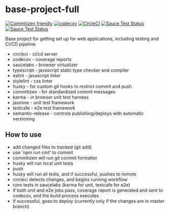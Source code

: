 # base-project-full

[![Commitizen friendly](https://img.shields.io/badge/commitizen-friendly-brightgreen.svg)](http://commitizen.github.io/cz-cli/)
[![codecov](https://codecov.io/gh/alexgagnon/testing/branch/master/graph/badge.svg)](https://codecov.io/gh/alexgagnon/testing)
[![CircleCI](https://circleci.com/gh/alexgagnon/testing/tree/master.svg?style=svg&circle-token=8fd070b9be24a6fab6b432f84001622d4a110382)](https://circleci.com/gh/alexgagnon/testing/tree/master)
[![Sauce Test Status](https://saucelabs.com/buildstatus/alexgagnon)](https://saucelabs.com/u/alexgagnon)
[![Sauce Test Status](https://saucelabs.com/browser-matrix/alexgagnon.svg)](https://saucelabs.com/u/alexgagnon)

Base project for getting set up for web applications, including testing and CI/CD pipeline

- circleci - ci/cd server
- codecov - coverage reports
- saucelabs - browser virtualizer
- typescript - javascript static type checker and compiler
- eslint - javascript linter
- stylelint - css linter
- husky - for custom git hooks to restrict commit and push
- commitizen - for standardized commit messages
- karma - in browser unit test harness
- jasmine - unit test framework
- testcafe - e2e test framework
- semantic-release - controls publishing/deploys with automatic versioning

## How to use

- add changed files to tracked (git add)
- use 'npm run cmt' to commit
- commitizen will run git commit formatter
- husky will run local unit tests
- push
- husky will run all tests, and if successful, pushes to remote
- circleci detects changes, and begins running workflow
- runs tests in saucelabs (karma for unit, testcafe for e2e)
- if both unit and e2e jobs pass, coverage report is generated and sent to codecov, and the build process executes
- if successful, goes to deploy (currently only if the changes are in master branch)
